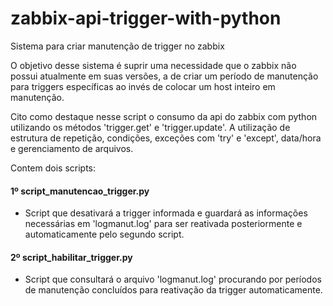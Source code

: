 # zabbix-api-trigger-with-python

Sistema para criar manutenção de trigger no zabbix

O objetivo desse sistema é suprir uma necessidade que o zabbix não possui atualmente em suas versões, a de criar um período de manutenção para triggers específicas ao invés de colocar um host inteiro em manutenção.

Cito como destaque nesse script o consumo da api do zabbix com python utilizando os métodos 'trigger.get' e 'trigger.update'.
A utilização de estrutura de repetição, condições, exceções com 'try' e 'except', data/hora e gerenciamento de arquivos.

Contem dois scripts:

#### 1º script_manutencao_trigger.py
- Script que desativará a trigger informada e guardará as informações necessárias em 'logmanut.log' para ser reativada posteriormente e automaticamente pelo segundo script.

#### 2º script_habilitar_trigger.py
- Script que consultará o arquivo 'logmanut.log' procurando por períodos de manutenção concluídos para reativação da trigger automaticamente.
